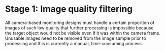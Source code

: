 # Stage  1:  Image  quality  filtering

All  camera-based  monitoring  designs  must  handle  a  certain  proportion  of images of such low quality that further processing is impossible because the target object would not be visible even if it was within the camera frame. Unusable images need to be removed from the image sample prior to processing and this is currently a manual, time-consuming process. 